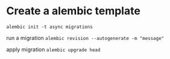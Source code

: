 # Create a alembic template
`alembic init -t async migrations`

run a migration
`alembic revision --autogenerate -m "message"`

apply migration
`alembic upgrade head`
